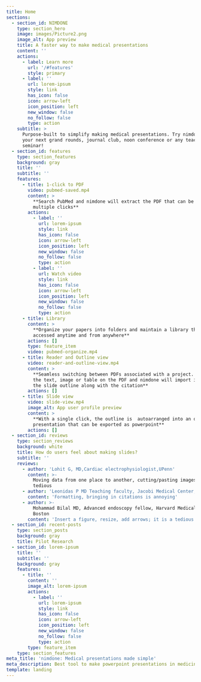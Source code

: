 ```yaml
---
title: Home
sections:
  - section_id: NIMDONE
    type: section_hero
    image: images/Picture2.png
    image_alt: App preview
    title: A faster way to make medical presentations
    content: ''
    actions:
      - label: Learn more
        url: '/#features'
        style: primary
      - label: ''
        url: lorem-ipsum
        style: link
        has_icon: false
        icon: arrow-left
        icon_position: left
        new_window: false
        no_follow: false
        type: action
    subtitle: >
      Purpose-built to simplify making medical presentations. Try nimdone for
      your next grand rounds, journal club, noon conference or any teaching
      seminar!
  - section_id: features
    type: section_features
    background: gray
    title: ''
    subtitle: ''
    features:
      - title: 1-click to PDF
        video: pubmed-saved.mp4
        content: >
          **Search PubMed and nimdone will extract the PDF that can be avoiding
          multiple clicks**
        actions:
          - label: ''
            url: lorem-ipsum
            style: link
            has_icon: false
            icon: arrow-left
            icon_position: left
            new_window: false
            no_follow: false
            type: action
          - label: ''
            url: Watch video
            style: link
            has_icon: false
            icon: arrow-left
            icon_position: left
            new_window: false
            no_follow: false
            type: action
      - title: Library
        content: >
          **Organize your papers into folders and maintain a library that can be
          accessed anytime and from anywhere**
        actions: []
        type: feature_item
        video: pubmed-organize.mp4
      - title: Reader and Outline view
        video: reader-and-outline-view.mp4
        content: >
          **Seamless switching between PDFs associated with a project. Highlight
          the text, image or table on the PDF and nimdone will import it on to
          the slide outline along with the citation**
        actions: []
      - title: Slide view
        video: slide-view.mp4
        image_alt: App user profile preview
        content: >
          **With a single click, the outline is  autoarranged into an organized
          presentation that can be exported as powerpoint**
        actions: []
  - section_id: reviews
    type: section_reviews
    background: white
    title: How do users feel about making slides?
    subtitle: ''
    reviews:
      - author: 'Lohit G, MD,Cardiac electrophysiologist,UPenn'
        content: >-
          Moving data from one place to another, cutting/pasting images is very
          tedious
      - author: 'Leonidas P MD Teaching faculty, Jacobi Medical Center, New York'
        content: 'Formatting, bringing in citations is annoying'
      - author: >-
          Mohammad Bilal MD, Advanced endoscopy fellow, Harvard Medical School,
          Boston
        content: 'Insert a figure, resize, add arrows; it is a tedious process'
  - section_id: recent-posts
    type: section_posts
    background: gray
    title: Pilot Research
  - section_id: lorem-ipsum
    title: ''
    subtitle: ''
    background: gray
    features:
      - title: ''
        content: ''
        image_alt: lorem-ipsum
        actions:
          - label: ''
            url: lorem-ipsum
            style: link
            has_icon: false
            icon: arrow-left
            icon_position: left
            new_window: false
            no_follow: false
            type: action
        type: feature_item
    type: section_features
meta_title: 'nimdone: Medical presentations made simple'
meta_description: Best tool to make powerpoint presentations in medicine. A new search experience on PubMed, organize papers into a library and fast way to make presentations.
template: landing
---
```

